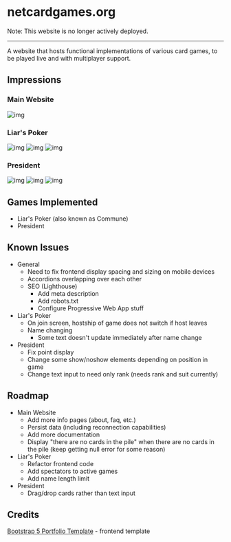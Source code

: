 # netcardgames.org

Note: This website is no longer actively deployed.

---------

A website that hosts functional implementations of various card games, to be played live and with multiplayer support. 

## Impressions

### Main Website
![img](https://i.imgur.com/Cs4CvS7.png)

### Liar's Poker
![img](https://i.imgur.com/03YDIBi.png)
![img](https://i.imgur.com/XQtsf0U.png)
![img](https://i.imgur.com/FlZwOrS.png)

### President
![img](https://i.imgur.com/6raidzn.png)
![img](https://i.imgur.com/XiVpmQf.png)
![img](https://i.imgur.com/Ng78IVj.png)

## Games Implemented
- Liar's Poker (also known as Commune)
- President

## Known Issues
- General
  - Need to fix frontend display spacing and sizing on mobile devices
  - Accordions overlapping over each other
  - SEO (Lighthouse)
    - Add meta description
    - Add robots.txt
    - Configure Progressive Web App stuff
- Liar's Poker
  - On join screen, hostship of game does not switch if host leaves
  - Name changing
    - Some text doesn't update immediately after name change
- President
  - Fix point display 
  - Change some show/noshow elements depending on position in game
  - Change text input to need only rank (needs rank and suit currently) 

## Roadmap
- Main Website
  - Add more info pages (about, faq, etc.) 
  - Persist data (including reconnection capabilities)
  - Add more documentation
  - Display "there are no cards in the pile" when there are no cards in the pile (keep getting null error for some reason)
- Liar's Poker
  - Refactor frontend code
  - Add spectators to active games
  - Add name length limit
- President
  - Drag/drop cards rather than text input

## Credits
[Bootstrap 5 Portfolio Template](https://github.com/MuriungiPatrick/Bootstrap-5-portfolio-template) - frontend template





